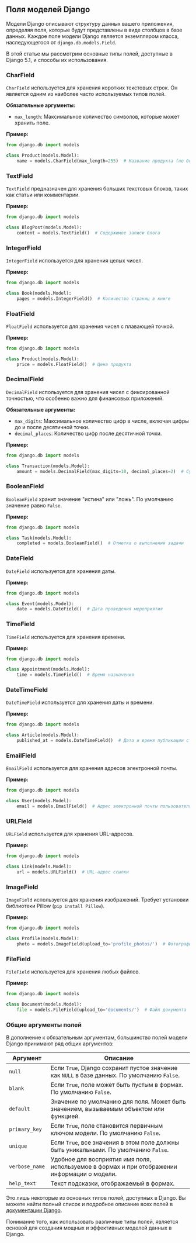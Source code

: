 ## Поля моделей Django

Модели Django описывают структуру данных вашего приложения, определяя поля, которые будут представлены в виде столбцов в базе данных. Каждое поле модели Django является экземпляром класса, наследующегося от `django.db.models.Field`. 

В этой статье мы рассмотрим основные типы полей, доступные в Django 5.1, и способы их использования.

###  CharField

`CharField` используется для хранения коротких текстовых строк. Он является одним из наиболее часто используемых типов полей. 

**Обязательные аргументы:**

* `max_length`: Максимальное количество символов, которые может хранить поле.

**Пример:**

```python
from django.db import models

class Product(models.Model):
    name = models.CharField(max_length=255)  # Название продукта (не более 255 символов)
```

### TextField

`TextField` предназначен для хранения больших текстовых блоков, таких как статьи или комментарии. 

**Пример:**

```python
from django.db import models

class BlogPost(models.Model):
    content = models.TextField()  # Содержимое записи блога
```

### IntegerField

`IntegerField` используется для хранения целых чисел.

**Пример:**

```python
from django.db import models

class Book(models.Model):
    pages = models.IntegerField()  # Количество страниц в книге
```

### FloatField

`FloatField` используется для хранения чисел с плавающей точкой.

**Пример:**

```python
from django.db import models

class Product(models.Model):
    price = models.FloatField()  # Цена продукта
```

### DecimalField

`DecimalField` используется для хранения чисел с фиксированной точностью, что особенно важно для финансовых приложений.

**Обязательные аргументы:**

* `max_digits`: Максимальное количество цифр в числе, включая цифры до и после десятичной точки.
* `decimal_places`: Количество цифр после десятичной точки.

**Пример:**

```python
from django.db import models

class Transaction(models.Model):
    amount = models.DecimalField(max_digits=10, decimal_places=2)  # Сумма транзакции (до 99 999 999.99)
```

### BooleanField

`BooleanField` хранит значение "истина" или "ложь". По умолчанию значение равно `False`.

**Пример:**

```python
from django.db import models

class Task(models.Model):
    completed = models.BooleanField()  # Отметка о выполнении задачи
```

### DateField

`DateField` используется для хранения даты.

**Пример:**

```python
from django.db import models

class Event(models.Model):
    date = models.DateField()  # Дата проведения мероприятия
```

### TimeField

`TimeField` используется для хранения времени.

**Пример:**

```python
from django.db import models

class Appointment(models.Model):
    time = models.TimeField()  # Время назначения
```

### DateTimeField

`DateTimeField` используется для хранения даты и времени.

**Пример:**

```python
from django.db import models

class Article(models.Model):
    published_at = models.DateTimeField()  # Дата и время публикации статьи
```

### EmailField

`EmailField` используется для хранения адресов электронной почты. 

**Пример:**

```python
from django.db import models

class User(models.Model):
    email = models.EmailField()  # Адрес электронной почты пользователя
```

### URLField

`URLField` используется для хранения URL-адресов.

**Пример:**

```python
from django.db import models

class Link(models.Model):
    url = models.URLField()  # URL-адрес ссылки
```

### ImageField

`ImageField` используется для хранения изображений. Требует установки библиотеки Pillow (`pip install Pillow`).

**Пример:**

```python
from django.db import models

class Profile(models.Model):
    photo = models.ImageField(upload_to='profile_photos/')  # Фотография профиля
```

### FileField

`FileField` используется для хранения любых файлов.

**Пример:**

```python
from django.db import models

class Document(models.Model):
    file = models.FileField(upload_to='documents/')  # Файл документа
```

### Общие аргументы полей

В дополнение к обязательным аргументам, большинство полей модели Django принимают ряд общих аргументов:

| Аргумент | Описание |
|---|---|
| `null` | Если `True`, Django сохранит пустое значение как `NULL` в базе данных. По умолчанию `False`. |
| `blank` | Если `True`, поле может быть пустым в формах. По умолчанию `False`. |
| `default` | Значение по умолчанию для поля. Может быть значением, вызываемым объектом или функцией. |
| `primary_key` | Если `True`, поле становится первичным ключом модели. По умолчанию `False`. |
| `unique` | Если `True`, все значения в этом поле должны быть уникальными. По умолчанию `False`. |
| `verbose_name` | Удобное для восприятия имя поля, используемое в формах и при отображении информации о модели. |
| `help_text` | Текст подсказки, отображаемый в формах. |

Это лишь некоторые из основных типов полей, доступных в Django. Вы можете найти полный список и подробное описание всех полей в [документации Django](https://docs.djangoproject.com/en/5.1/ref/models/fields/). 

Понимание того, как использовать различные типы полей, является основой для создания мощных и эффективных моделей данных в Django. 
